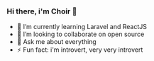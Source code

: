 ### Hi there, i'm Choir 👋

<!--
**choir12/choir12** is a ✨ _special_ ✨ repository because its `README.md` (this file) appears on your GitHub profile.

Here are some ideas to get you started:
 -->
 
- 🌱 I’m currently learning Laravel and ReactJS
- 👯 I’m looking to collaborate on open source
- 💬 Ask me about everything
- ⚡ Fun fact: i'm introvert, very very introvert
